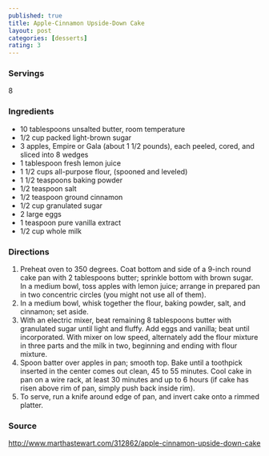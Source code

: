 ```yaml
---
published: true
title: Apple-Cinnamon Upside-Down Cake
layout: post
categories: [desserts]
rating: 3
---
```

### Servings
8

### Ingredients
- 10 tablespoons unsalted butter, room temperature
- 1/2 cup packed light-brown sugar
- 3 apples, Empire or Gala (about 1 1/2 pounds), each peeled, cored, and sliced into 8 wedges
- 1 tablespoon fresh lemon juice
- 1 1/2 cups all-purpose flour, (spooned and leveled)
- 1 1/2 teaspoons baking powder
- 1/2 teaspoon salt
- 1/2 teaspoon ground cinnamon
- 1/2 cup granulated sugar
- 2 large eggs
- 1 teaspoon pure vanilla extract
- 1/2 cup whole milk

### Directions
1. Preheat oven to 350 degrees. Coat bottom and side of a 9-inch round cake pan with 2 tablespoons butter; sprinkle bottom with brown sugar. In a medium bowl, toss apples with lemon juice; arrange in prepared pan in two concentric circles (you might not use all of them).
2. In a medium bowl, whisk together the flour, baking powder, salt, and cinnamon; set aside.
3. With an electric mixer, beat remaining 8 tablespoons butter with granulated sugar until light and fluffy. Add eggs and vanilla; beat until incorporated. With mixer on low speed, alternately add the flour mixture in three parts and the milk in two, beginning and ending with flour mixture.
4. Spoon batter over apples in pan; smooth top. Bake until a toothpick inserted in the center comes out clean, 45 to 55 minutes. Cool cake in pan on a wire rack, at least 30 minutes and up to 6 hours (if cake has risen above rim of pan, simply push back inside rim).
5. To serve, run a knife around edge of pan, and invert cake onto a rimmed platter.

### Source
<a href="http://www.marthastewart.com/312862/apple-cinnamon-upside-down-cake" target="new">http://www.marthastewart.com/312862/apple-cinnamon-upside-down-cake</a>
